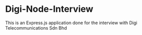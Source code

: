 # Digi-Node-Interview

This is an Express.js application done for the interview with Digi Telecommunications Sdn Bhd

